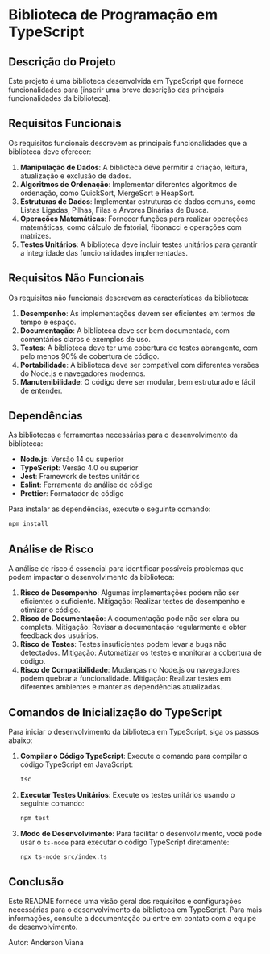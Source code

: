 # Biblioteca de Programação em TypeScript

## Descrição do Projeto
Este projeto é uma biblioteca desenvolvida em TypeScript que fornece funcionalidades para [inserir uma breve descrição das principais funcionalidades da biblioteca].

## Requisitos Funcionais
Os requisitos funcionais descrevem as principais funcionalidades que a biblioteca deve oferecer:

1. **Manipulação de Dados**: A biblioteca deve permitir a criação, leitura, atualização e exclusão de dados.
2. **Algoritmos de Ordenação**: Implementar diferentes algoritmos de ordenação, como QuickSort, MergeSort e HeapSort.
3. **Estruturas de Dados**: Implementar estruturas de dados comuns, como Listas Ligadas, Pilhas, Filas e Árvores Binárias de Busca.
4. **Operações Matemáticas**: Fornecer funções para realizar operações matemáticas, como cálculo de fatorial, fibonacci e operações com matrizes.
5. **Testes Unitários**: A biblioteca deve incluir testes unitários para garantir a integridade das funcionalidades implementadas.

## Requisitos Não Funcionais
Os requisitos não funcionais descrevem as características da biblioteca:

1. **Desempenho**: As implementações devem ser eficientes em termos de tempo e espaço.
2. **Documentação**: A biblioteca deve ser bem documentada, com comentários claros e exemplos de uso.
3. **Testes**: A biblioteca deve ter uma cobertura de testes abrangente, com pelo menos 90% de cobertura de código.
4. **Portabilidade**: A biblioteca deve ser compatível com diferentes versões do Node.js e navegadores modernos.
5. **Manutenibilidade**: O código deve ser modular, bem estruturado e fácil de entender.

## Dependências
As bibliotecas e ferramentas necessárias para o desenvolvimento da biblioteca:

- **Node.js**: Versão 14 ou superior
- **TypeScript**: Versão 4.0 ou superior
- **Jest**: Framework de testes unitários
- **Eslint**: Ferramenta de análise de código
- **Prettier**: Formatador de código

Para instalar as dependências, execute o seguinte comando:

```bash
npm install
```

## Análise de Risco
A análise de risco é essencial para identificar possíveis problemas que podem impactar o desenvolvimento da biblioteca:

1. **Risco de Desempenho**: Algumas implementações podem não ser eficientes o suficiente. Mitigação: Realizar testes de desempenho e otimizar o código.
2. **Risco de Documentação**: A documentação pode não ser clara ou completa. Mitigação: Revisar a documentação regularmente e obter feedback dos usuários.
3. **Risco de Testes**: Testes insuficientes podem levar a bugs não detectados. Mitigação: Automatizar os testes e monitorar a cobertura de código.
4. **Risco de Compatibilidade**: Mudanças no Node.js ou navegadores podem quebrar a funcionalidade. Mitigação: Realizar testes em diferentes ambientes e manter as dependências atualizadas.

## Comandos de Inicialização do TypeScript
Para iniciar o desenvolvimento da biblioteca em TypeScript, siga os passos abaixo:

1. **Compilar o Código TypeScript**: Execute o comando para compilar o código TypeScript em JavaScript:

   ```bash
   tsc
   ```

2. **Executar Testes Unitários**: Execute os testes unitários usando o seguinte comando:

   ```bash
   npm test
   ```

3. **Modo de Desenvolvimento**: Para facilitar o desenvolvimento, você pode usar o `ts-node` para executar o código TypeScript diretamente:

   ```bash
   npx ts-node src/index.ts
   ```

## Conclusão
Este README fornece uma visão geral dos requisitos e configurações necessárias para o desenvolvimento da biblioteca em TypeScript. Para mais informações, consulte a documentação ou entre em contato com a equipe de desenvolvimento.

Autor: Anderson Viana